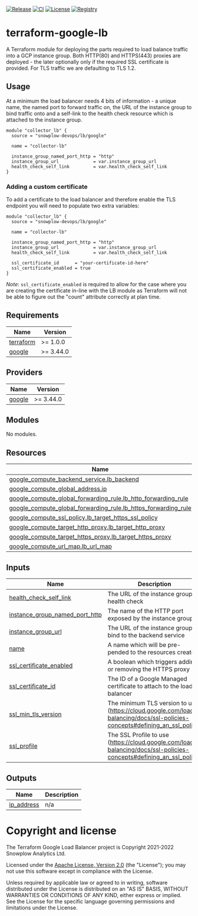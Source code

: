 [![Release][release-image]][release] [![CI][ci-image]][ci] [![License][license-image]][license] [![Registry][registry-image]][registry]

# terraform-google-lb

A Terraform module for deploying the parts required to load balance traffic into a GCP instance group.  Both HTTP(80) and HTTPS(443) proxies are deployed - the later optionally only if the required SSL certificate is provided.  For TLS traffic we are defaulting to TLS 1.2.

## Usage

At a minimum the load balancer needs 4 bits of information - a unique name, the named port to forward traffic on, the URL of the instance group to bind traffic onto and a self-link to the health check resource which is attached to the instance group.

```hcl
module "collector_lb" {
  source = "snowplow-devops/lb/google"

  name = "collector-lb"

  instance_group_named_port_http = "http"
  instance_group_url             = var.instance_group_url
  health_check_self_link         = var.health_check_self_link
}
```

### Adding a custom certificate

To add a certificate to the load balancer and therefore enable the TLS endpoint you will need to populate two extra variables:

```hcl
module "collector_lb" {
  source = "snowplow-devops/lb/google"

  name = "collector-lb"

  instance_group_named_port_http = "http"
  instance_group_url             = var.instance_group_url
  health_check_self_link         = var.health_check_self_link

  ssl_certificate_id      = "your-certificate-id-here"
  ssl_certificate_enabled = true
}
```

_Note_: `ssl_certificate_enabled` is required to allow for the case where you are creating the certificate in-line with the LB module as Terraform will not be able to figure out the "count" attribute correctly at plan time.

## Requirements

| Name | Version |
|------|---------|
| <a name="requirement_terraform"></a> [terraform](#requirement\_terraform) | >= 1.0.0 |
| <a name="requirement_google"></a> [google](#requirement\_google) | >= 3.44.0 |

## Providers

| Name | Version |
|------|---------|
| <a name="provider_google"></a> [google](#provider\_google) | >= 3.44.0 |

## Modules

No modules.

## Resources

| Name | Type |
|------|------|
| [google_compute_backend_service.lb_backend](https://registry.terraform.io/providers/hashicorp/google/latest/docs/resources/compute_backend_service) | resource |
| [google_compute_global_address.ip](https://registry.terraform.io/providers/hashicorp/google/latest/docs/resources/compute_global_address) | resource |
| [google_compute_global_forwarding_rule.lb_http_forwarding_rule](https://registry.terraform.io/providers/hashicorp/google/latest/docs/resources/compute_global_forwarding_rule) | resource |
| [google_compute_global_forwarding_rule.lb_https_forwarding_rule](https://registry.terraform.io/providers/hashicorp/google/latest/docs/resources/compute_global_forwarding_rule) | resource |
| [google_compute_ssl_policy.lb_target_https_ssl_policy](https://registry.terraform.io/providers/hashicorp/google/latest/docs/resources/compute_ssl_policy) | resource |
| [google_compute_target_http_proxy.lb_target_http_proxy](https://registry.terraform.io/providers/hashicorp/google/latest/docs/resources/compute_target_http_proxy) | resource |
| [google_compute_target_https_proxy.lb_target_https_proxy](https://registry.terraform.io/providers/hashicorp/google/latest/docs/resources/compute_target_https_proxy) | resource |
| [google_compute_url_map.lb_url_map](https://registry.terraform.io/providers/hashicorp/google/latest/docs/resources/compute_url_map) | resource |

## Inputs

| Name | Description | Type | Default | Required |
|------|-------------|------|---------|:--------:|
| <a name="input_health_check_self_link"></a> [health\_check\_self\_link](#input\_health\_check\_self\_link) | The URL of the instance group health check | `string` | n/a | yes |
| <a name="input_instance_group_named_port_http"></a> [instance\_group\_named\_port\_http](#input\_instance\_group\_named\_port\_http) | The name of the HTTP port exposed by the instance group | `string` | n/a | yes |
| <a name="input_instance_group_url"></a> [instance\_group\_url](#input\_instance\_group\_url) | The URL of the instance group to bind to the backend service | `string` | n/a | yes |
| <a name="input_name"></a> [name](#input\_name) | A name which will be pre-pended to the resources created | `string` | n/a | yes |
| <a name="input_ssl_certificate_enabled"></a> [ssl\_certificate\_enabled](#input\_ssl\_certificate\_enabled) | A boolean which triggers adding or removing the HTTPS proxy | `bool` | `false` | no |
| <a name="input_ssl_certificate_id"></a> [ssl\_certificate\_id](#input\_ssl\_certificate\_id) | The ID of a Google Managed certificate to attach to the load balancer | `string` | `""` | no |
| <a name="input_ssl_min_tls_version"></a> [ssl\_min\_tls\_version](#input\_ssl\_min\_tls\_version) | The minimum TLS version to use (https://cloud.google.com/load-balancing/docs/ssl-policies-concepts#defining_an_ssl_policy) | `string` | `"TLS_1_2"` | no |
| <a name="input_ssl_profile"></a> [ssl\_profile](#input\_ssl\_profile) | The SSL Profile to use (https://cloud.google.com/load-balancing/docs/ssl-policies-concepts#defining_an_ssl_policy) | `string` | `"MODERN"` | no |

## Outputs

| Name | Description |
|------|-------------|
| <a name="output_ip_address"></a> [ip\_address](#output\_ip\_address) | n/a |

# Copyright and license

The Terraform Google Load Balancer project is Copyright 2021-2022 Snowplow Analytics Ltd.

Licensed under the [Apache License, Version 2.0][license] (the "License");
you may not use this software except in compliance with the License.

Unless required by applicable law or agreed to in writing, software
distributed under the License is distributed on an "AS IS" BASIS,
WITHOUT WARRANTIES OR CONDITIONS OF ANY KIND, either express or implied.
See the License for the specific language governing permissions and
limitations under the License.

[release]: https://github.com/snowplow-devops/terraform-google-lb/releases/latest
[release-image]: https://img.shields.io/github/v/release/snowplow-devops/terraform-google-lb

[ci]: https://github.com/snowplow-devops/terraform-google-lb/actions?query=workflow%3Aci
[ci-image]: https://github.com/snowplow-devops/terraform-google-lb/workflows/ci/badge.svg

[license]: https://www.apache.org/licenses/LICENSE-2.0
[license-image]: https://img.shields.io/badge/license-Apache--2-blue.svg?style=flat

[registry]: https://registry.terraform.io/modules/snowplow-devops/lb/google/latest
[registry-image]: https://img.shields.io/static/v1?label=Terraform&message=Registry&color=7B42BC&logo=terraform
